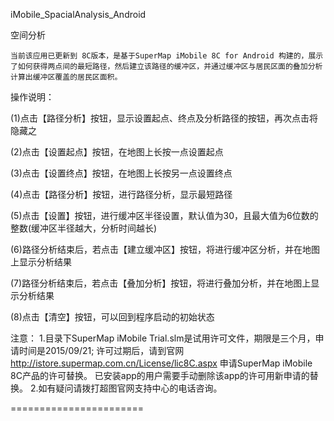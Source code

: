 iMobile_SpacialAnalysis_Android

空间分析

	当前该应用已更新到 8C版本，是基于SuperMap iMobile 8C for Android 构建的，展示了如何获得两点间的最短路径，然后建立该路径的缓冲区，并通过缓冲区与居民区面的叠加分析计算出缓冲区覆盖的居民区面积。
	
操作说明：

  (1)点击【路径分析】按钮，显示设置起点、终点及分析路径的按钮，再次点击将隐藏之

  (2)点击【设置起点】按钮，在地图上长按一点设置起点

  (3)点击【设置终点】按钮，在地图上长按另一点设置终点

  (4)点击【路径分析】按钮，进行路径分析，显示最短路径

  (5)点击【设置】按钮，进行缓冲区半径设置，默认值为30，且最大值为6位数的整数(缓冲区半径越大，分析时间越长)

  (6)路径分析结束后，若点击【建立缓冲区】按钮，将进行缓冲区分析，并在地图上显示分析结果

  (7)路径分析结束后，若点击【叠加分析】按钮，将进行叠加分析，并在地图上显示分析结果

  (8)点击【清空】按钮，可以回到程序启动的初始状态
  
   注意： 1.目录下SuperMap iMobile Trial.slm是试用许可文件，期限是三个月，申请时间是2015/09/21; 许可过期后，请到官网 http://istore.supermap.com.cn/License/lic8C.aspx 申请SuperMap iMobile 8C产品的许可替换。 已安装app的用户需要手动删除该app的许可用新申请的替换。 2.如有疑问请拨打超图官网支持中心的电话咨询。

=======================
